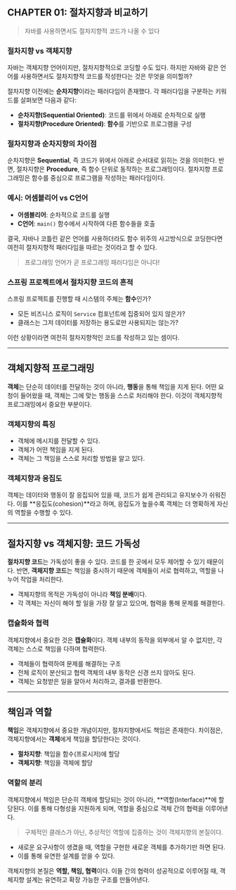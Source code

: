 ## CHAPTER 01: 절차지향과 비교하기

> 자바를 사용하면서도 절차지향적 코드가 나올 수 있다
> 

### 절차지향 vs 객체지향

자바는 객체지향 언어이지만, 절차지향적으로 코딩할 수도 있다. 하지만 자바와 같은 언어를 사용하면서도 절차지향적 코드를 작성한다는 것은 무엇을 의미할까?

절차지향 이전에는 **순차지향**이라는 패러다임이 존재했다. 각 패러다임을 구분하는 키워드를 살펴보면 다음과 같다:

- **순차지향(Sequential Oriented)**: 코드를 위에서 아래로 순차적으로 실행
- **절차지향(Procedure Oriented)**: **함수**를 기반으로 프로그램을 구성

### 절차지향과 순차지향의 차이점

순차지향은 **Sequential**, 즉 코드가 위에서 아래로 순서대로 읽히는 것을 의미한다. 반면, 절차지향은 **Procedure**, 즉 함수 단위로 동작하는 프로그래밍이다. 절차지향 프로그래밍은 함수를 중심으로 프로그램을 작성하는 패러다임이다.

### 예시: 어셈블리어 vs C언어

- **어셈블리어**: 순차적으로 코드를 실행
- **C언어**: `main()` 함수에서 시작하여 다른 함수들을 호출

결국, 자바나 코틀린 같은 언어를 사용하더라도 함수 위주의 사고방식으로 코딩한다면 여전히 절차지향적 패러다임을 따르는 것이라고 할 수 있다.

> 프로그래밍 언어가 곧 프로그래밍 패러다임은 아니다!
> 

### 스프링 프로젝트에서 절차지향 코드의 흔적

스프링 프로젝트를 진행할 때 시스템의 주체는 **함수**인가?

- 모든 비즈니스 로직이 `Service` 컴포넌트에 집중되어 있지 않은가?
- 클래스는 그저 데이터를 저장하는 용도로만 사용되지는 않는가?

이런 상황이라면 여전히 절차지향적인 코드를 작성하고 있는 셈이다.

---

## 객체지향적 프로그래밍

**객체**는 단순히 데이터를 전달하는 것이 아니라, **행동**을 통해 책임을 지게 된다. 어떤 요청이 들어왔을 때, 객체는 그에 맞는 행동을 스스로 처리해야 한다. 이것이 객체지향적 프로그래밍에서 중요한 부분이다.

### 객체지향의 특징

- 객체에 메시지를 전달할 수 있다.
- 객체가 어떤 책임을 지게 된다.
- 객체는 그 책임을 스스로 처리할 방법을 알고 있다.

### 객체지향과 응집도

객체는 데이터와 행동이 잘 응집되어 있을 때, 코드가 쉽게 관리되고 유지보수가 쉬워진다. 이를 **응집도(cohesion)**라고 하며, 응집도가 높을수록 객체는 더 명확하게 자신의 역할을 수행할 수 있다.

---

## 절차지향 vs 객체지향: 코드 가독성

**절차지향 코드**는 가독성이 좋을 수 있다. 코드를 한 곳에서 모두 제어할 수 있기 때문이다. 반면, **객체지향 코드**는 책임을 중시하기 때문에 객체들이 서로 협력하고, 역할을 나누어 작업을 처리한다.

- 객체지향의 목적은 가독성이 아니라 **책임 분배**이다.
- 각 객체는 자신이 해야 할 일을 가장 잘 알고 있으며, 협력을 통해 문제를 해결한다.

### 캡슐화와 협력

객체지향에서 중요한 것은 **캡슐화**이다. 객체 내부의 동작을 외부에서 알 수 없지만, 각 객체는 스스로 책임을 다하며 협력한다.

- 객체들이 협력하여 문제를 해결하는 구조
- 전체 로직이 분산되고 협력 객체의 내부 동작은 신경 쓰지 않아도 된다.
- 객체는 요청받은 일을 알아서 처리하고, 결과를 반환한다.

---

## 책임과 역할

**책임**은 객체지향에서 중요한 개념이지만, 절차지향에서도 책임은 존재한다. 차이점은, 객체지향에서는 **객체**에게 책임을 할당한다는 것이다.

- **절차지향**: 책임을 함수(프로시저)에 할당
- **객체지향**: 책임을 객체에 할당

### 역할의 분리

객체지향에서 책임은 단순히 객체에 할당되는 것이 아니라, **역할(Interface)**에 할당된다. 이를 통해 다형성을 지원하게 되며, 역할을 중심으로 객체 간의 협력을 이루어낸다.

> 구체적인 클래스가 아닌, 추상적인 역할에 집중하는 것이 객체지향의 본질이다.
> 
- 새로운 요구사항이 생겼을 때, 역할을 구현한 새로운 객체를 추가하기만 하면 된다.
- 이를 통해 유연한 설계를 얻을 수 있다.

객체지향의 본질은 **역할, 책임, 협력**이다. 이들 간의 협력이 성공적으로 이루어질 때, 객체지향 설계는 유연하고 확장 가능한 구조를 만들어낸다.
